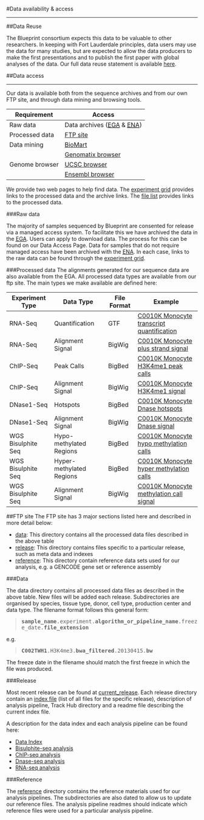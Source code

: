 #Data availability &amp; access
***


##Data Reuse

The Blueprint consortium expects this data to be valuable to other researchers. In keeping with Fort Lauderdale principles, data users may use the data for many studies, but are expected to allow the data producers to make the first presentations and to publish the first paper with global analyses of the data. Our full data reuse statement is available [here](#/md/data_reuse).

##Data access
***
Our data is available both from the sequence archives and from our own FTP site, and through data mining and browsing tools.

<table summary="BLUEPRINT Data access summary" class="table table-striped">
	<thead>
		<tr>
			<th>Requirement</th>
			<th>Access</th>
		</tr>
	</thead>
	<tbody>
		<tr>
			<td>Raw data</td>
			<td>Data archives (<a href="https://www.ebi.ac.uk/ega"><abbr title="European Genome-phenome Archive">EGA</abbr></a> &amp; <a href="https://www.ebi.ac.uk/ena"><abbr title="European Nucleotide Archive">ENA</abbr></a>)			
		</tr>
		<tr>
			<td>Processed data</td>
			<td><a href="ftp.ebi.ac.uk/pub/databases/blueprint">FTP site</a></td>
		</tr>
		<tr>
			<td>Data mining</td>
			<td><a href="http://blueprint.bsc.es/">BioMart</a></td>
		</tr>
		<tr>
			<td rowspan="3">Genome browser</td>
			<td><a href="https://blueprint.genomatix.de">Genomatix browser</a></td>
		</tr>
		<tr>
			<td><a href="http://genome.ucsc.edu/cgi-bin/hgTracks?db=hg19&hubUrl=http://ftp.ebi.ac.uk/pub/databases/blueprint/releases/current_release/homo_sapiens/hub/hub.txt">UCSC browser</a></td>
		</tr>
		<tr>
			<td><a href="http://grch37.ensembl.org/Homo_sapiens/Location/View?g=ENSG00000130544;contigviewbottom=url:http://ftp.ebi.ac.uk/pub/databases/blueprint/releases/current_release/homo_sapiens/hub/hub.txt;format=DATAHUB;menu=Blueprint">Ensembl browser</a></td>
		</tr>
	</tbody>
</table>

We provide two web pages to help find data. The [experiment grid](#/experiments) provides links to the processed data and the archive links. The [file list](#/files) provides links to the processed data.



###Raw data

The majority of samples sequenced by Blueprint are consented for release via a managed access system. To facilitate this we have archived the data in the <a href="https://www.ebi.ac.uk/ega"><abbr title="European Genome-phenome Archive">EGA</abbr></a>. Users can apply to download data. The process for this can be found on our Data Access Page. Data for samples that do not require managed access have been archived with the <a href="https://www.ebi.ac.uk/ena"><abbr title="European Nucleotide Archive">ENA</abbr></a>. In each case, links to the raw data can be found through the [experiment grid](#/experiments). 

###Processed data
The alignments generated for our sequence data are also available from the EGA. All processed data types are available from our ftp site. The main types we make available are defined here:

<table summary="BLUEPRINT Data Types" class="table table-striped">
	<thead>
	  <tr>
	    <th>Experiment Type</th>
	    <th>Data Type</th>
	    <th>File Format</th>
	    <th>Example</th>
	  </tr>
	</thead>
	<tbody>
	  <tr>
	    <td>RNA-Seq</td>
	    <td>Quantification</td>
	    <td>GTF</td>
	    <td>
	      <a href="ftp://ftp.ebi.ac.uk/pub/databases/blueprint/data/homo_sapiens/Peripheral_blood/C0010K/Monocytes/RNA-Seq/C0010KB1.transcript_quantification.gem_grape_crg.20130415.gtf">
	      C0010K Monocyte transcript quantification</a>
	    </td>
	  </tr>
	  <tr>
	    <td>RNA-Seq</td>
	    <td>
	      Alignment Signal
	    </td>
	    <td>BigWig</td>
	    <td>
	      <a href="ftp://ftp.ebi.ac.uk/pub/databases/blueprint/data/homo_sapiens/Peripheral_blood/C0010K/Monocytes/RNA-Seq/C0010KB1.plusStrand.gem_grape_crg.20130415.bw">
	      C0010K Monocyte plus strand signal</a>
	    </td>
	  </tr>
	  <tr>
	    <td>ChIP-Seq</td>
	    <td>
	      Peak Calls
	    </td>
	    <td>BigBed</td>
	    <td>
	      <a href="ftp://ftp.ebi.ac.uk/pub/databases/blueprint/data/homo_sapiens/Peripheral_blood/C0010K/Monocytes/ChIP-Seq/C0010KH1.H3K4me1.bwa_filtered.20130415.bb">
	      C0010K Monocyte H3K4me1 peak calls</a>
	    </td>
	  </tr>
	  <tr>
	    <td>ChIP-Seq</td>
	    <td>
	      Alignment Signal
	    </td>
	    <td>BigWig</td>
	    <td>
	      <a href="ftp://ftp.ebi.ac.uk/pub/databases/blueprint/data/homo_sapiens/Peripheral_blood/C0010K/Monocytes/ChIP-Seq/C0010KH1.H3K4me1.bwa_filtered.20130415.bw">
	      C0010K Monocyte H3K4me1 signal</a>
	    </td>
	  </tr>
	  <tr>
	    <td>DNase1-Seq</td>
	    <td>Hotspots</td>
	    <td>BigBed</td>
	    <td>
	      <a href="ftp://ftp.ebi.ac.uk/pub/databases/blueprint/data/homo_sapiens/Peripheral_blood/C0010K/Monocytes/DNase-Hypersensitivity/C0010K46.DNase.hotspot_v3.20130415.bb">
	      C0010K Monocyte Dnase hotspots</a>
	    </td>
	  </tr>
	  <tr>
	    <td>DNase1-Seq</td>
	    <td>
	      Alignment Signal
	    </td>
	    <td>BigWig</td>
	    <td>
	      <a href="ftp://ftp.ebi.ac.uk/pub/databases/blueprint/data/homo_sapiens/Peripheral_blood/C0010K/Monocytes/DNase-Hypersensitivity/C0010K46.DNase.hotspot_v3.20130415.bw">
	      C0010K Monocyte Dnase signal</a>
	    </td>
	  </tr>
	  <tr>
	    <td>
	      WGS Bisulphite Seq
	    </td>
	    <td>
	      Hypo-methylated Regions
	    </td>
	    <td>BigBed</td>
	    <td>
	      <a href="ftp://ftp.ebi.ac.uk/pub/databases/blueprint/data/homo_sapiens/Peripheral_blood/C0010K/Monocytes/Bisulfite-Seq/C0010KA2bs.hypo_meth.bs_call.20130415.bb">
	      C0010K Monocyte hypo methylation calls</a>
	    </td>
	  </tr>
	  <tr>
	    <td>
	      WGS Bisulphite Seq
	    </td>
	    <td>
	      Hyper-methylated Regions
	    </td>
	    <td>BigBed</td>
	    <td>
	      <a href="ftp://ftp.ebi.ac.uk/pub/databases/blueprint/data/homo_sapiens/Peripheral_blood/C0010K/Monocytes/Bisulfite-Seq/C0010KA2bs.hyper_meth.bs_call.20130415.bb">
	      C0010K Monocyte hyper methylation calls</a>
	    </td>
	  </tr>
	  <tr>
	    <td>
	      WGS Bisulphite Seq
	    </td>
	    <td>
	      Alignment Signal
	    </td>
	    <td>BigWig</td>
	    <td>
	      <a href="ftp://ftp.ebi.ac.uk/pub/databases/blueprint/data/homo_sapiens/Peripheral_blood/C0010K/Monocytes/Bisulfite-Seq/C0010KA2bs.CPG_methylation_calls.bs_call.20130415.bw">
	      C0010K Monocyte methylation call signal</a>
	    </td>
	  </tr>
	</tbody>
</table> 

##FTP site
The FTP site has 3 major sections listed here and described in more detail below:

 * [data](ftp://ftp.ebi.ac.uk/pub/databases/blueprint/data/): This directory contains all the processed data files described in the above table
 * [release](ftp://ftp.ebi.ac.uk/pub/databases/blueprint/releases/): This directory contains files specific to a particular release, such as meta data and indexes
 * [reference](ftp://ftp.ebi.ac.uk/pub/databases/blueprint/reference/): This directory contain reference data sets used for our analysis, e.g. a GENCODE gene set or reference assembly

###Data

The data directory contains all processed data files as described in the above table. New files will be added each release. Subdirectories are organised by species, tissue type, donor, cell type, production center and data type. The filename format follows this general form:

<blockquote>
	<tt><strong>sample_name</strong>.experiment.<strong>algorithm_or_pipeline_name</strong>.freeze_date.<strong>file_extension</strong></tt>
</blockquote>

e.g.

<blockquote>
	<tt><strong>C002TWH1</strong>.H3K4me3.<strong>bwa_filtered</strong>.20130415.<strong>bw</strong></tt>
</blockquote>

The freeze date in the filename should match the first freeze in which the file was produced.

###Release

Most recent release can be found at [current_release](ftp://ftp.ebi.ac.uk/pub/databases/blueprint/releases/current_release). Each release directory contain an [index file](ftp://ftp.ebi.ac.uk/pub/databases/blueprint/releases/current_release/homo_sapiens/20130930.data.index) (list of all files for the specific release), description of analysis pipeline, Track Hub directory and a readme file describing the current index file.

A description for the data index and each analysis pipeline can be found here:

 * [Data Index](ftp://ftp.ebi.ac.uk/pub/databases/blueprint/releases/current_release/homo_sapiens/README.20130930.data.index)
 * [Bisulphite-seq analysis](ftp://ftp.ebi.ac.uk/pub/databases/blueprint/releases/current_release/homo_sapiens/README_bisulphite_analysis_CNAG_20130930)
 * [ChIP-seq analysis](ftp://ftp.ebi.ac.uk/pub/databases/blueprint/releases/current_release/homo_sapiens/README_bisulphite_analysis_CNAG_20130930)
 * [Dnase-seq analysis](ftp://ftp.ebi.ac.uk/pub/databases/blueprint/releases/current_release/homo_sapiens/README_dnaseseq_analysis_20130930)
 * [RNA-seq analysis](ftp://ftp.ebi.ac.uk/pub/databases/blueprint/releases/current_release/homo_sapiens/README_rnaseq_analysis_crg_20130930)
 
###Reference

The [reference](ftp://ftp.ebi.ac.uk/pub/databases/blueprint/reference/) directory contains the reference materials used for our analysis pipelines. The subdirectories are also dated to allow us to update our reference files. The analysis pipeline readmes should indicate which reference files were used for a particular analysis pipeline.